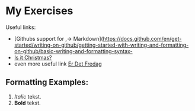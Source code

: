# My Exercises
Useful links:
- [Githubs support for
,→ Markdown](https://docs.github.com/en/get-started/writing-on-github/getting-started-with-writing-and-formatting-on-github/basic-writing-and-formatting-syntax- 
- [Is it Christmas?](https://isitchristmas.com)
- even more useful link [Er Det Fredag](https://www.erdetfredag.dk/)
## Formatting Examples:
1. *Italic* tekst.
2. **Bold** tekst.
